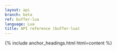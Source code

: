 ```yaml
---
layout: api
branch: beta
ref: buffer-lua
language: Lua
title: API reference (buffer-lua)
---
```

{% include anchor_headings.html html=content %}